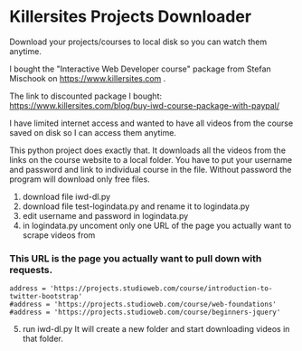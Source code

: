 # Killersites Projects Downloader
Download your projects/courses to local disk so you can watch them anytime.

I bought the "Interactive Web Developer course" package from Stefan Mischook on https://www.killersites.com .

The link to discounted package I bought: https://www.killersites.com/blog/buy-iwd-course-package-with-paypal/

I have limited internet access and wanted to have all videos from the course saved on disk so I can access them anytime.

This python project does exactly that.
It downloads all the videos from the links on the course website to a local folder.
You have to put your username and password and link to individual course in the file.
Without password the program will download only free files.

1. download file iwd-dl.py
2. download file test-logindata.py and rename it to logindata.py
3. edit username and password in logindata.py
4. in logindata.py uncoment only one URL of the page you actually want to scrape videos from

### This URL is the page you actually want to pull down with requests.
```
address = 'https://projects.studioweb.com/course/introduction-to-twitter-bootstrap'
#address = 'https://projects.studioweb.com/course/web-foundations'
#address = 'https://projects.studioweb.com/course/beginners-jquery'
```
5. run iwd-dl.py
It will create a new folder and start downloading videos in that folder.

